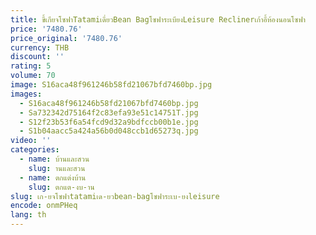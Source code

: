 ```yaml
---
title: ขี้เกียจโซฟาTatamiเดี่ยวBean BagโซฟาระเบียงLeisure Reclinerเก้าอี้ห้องนอนโซฟา
price: '7480.76'
price_original: '7480.76'
currency: THB
discount: ''
rating: 5
volume: 70
image: S16aca48f961246b58fd21067bfd7460bp.jpg
images:
  - S16aca48f961246b58fd21067bfd7460bp.jpg
  - Sa732342d75164f2c83efa93e51c14751T.jpg
  - S12f23b53f6a54fcd9d32a9bdfccb00b1e.jpg
  - S1b04aacc5a424a56b0d048ccb1d65273q.jpg
video: ''
categories:
  - name: บ้านและสวน
    slug: านและสวน
  - name: ตกแต่งบ้าน
    slug: ตกแต-งบ-าน
slug: เก-ยจโซฟาtatamiเด-ยวbean-bagโซฟาระเบ-ยงleisure
encode: onmPHeq
lang: th
---
```

  